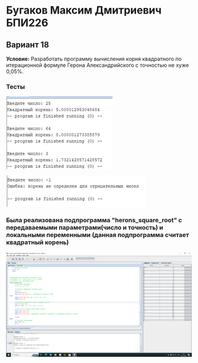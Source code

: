 # Бугаков Максим Дмитриевич БПИ226
## Вариант 18
**Условие:** Разработать программу вычисления корня квадратного по итерационной формуле Герона Александрийского с точностью не хуже 0,05%.
### Тесты
![Пример картинки](img/img1.png)

![Пример картинки](img/img2.png)
### Была реализована подпрограмма "herons_square_root" с передаваемыми параметрами(число и точность) и локальными переменными (данная подпрограмма считает квадратный корень)
![Пример картинки](img/img3.png)

